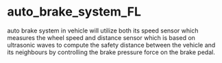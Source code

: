 # auto_brake_system_FL
auto brake system in vehicle will utilize both its speed sensor which measures the wheel speed and distance sensor which is based on ultrasonic waves to compute the safety distance between the vehicle and its neighbours by controlling the brake pressure force on the brake pedal.
